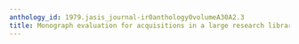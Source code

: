 ```yaml
---
anthology_id: 1979.jasis_journal-ir0anthology0volumeA30A2.3
title: Monograph evaluation for acquisitions in a large research library
---
```

